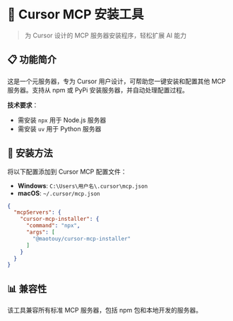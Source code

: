 # 🚀 Cursor MCP 安装工具

> 为 Cursor 设计的 MCP 服务器安装程序，轻松扩展 AI 能力

## 📋 功能简介

这是一个元服务器，专为 Cursor 用户设计，可帮助您一键安装和配置其他 MCP 服务器。支持从 npm 或 PyPi 安装服务器，并自动处理配置过程。

**技术要求**：
- 需安装 `npx` 用于 Node.js 服务器
- 需安装 `uv` 用于 Python 服务器

## 🔧 安装方法

将以下配置添加到 Cursor MCP 配置文件：

- **Windows**: `C:\Users\用户名\.cursor\mcp.json`
- **macOS**: `~/.cursor/mcp.json`

```json
{
  "mcpServers": {
    "cursor-mcp-installer": {
      "command": "npx",
      "args": [
        "@maotouy/cursor-mcp-installer"
      ]
    }
  }
}
```

## 📊 兼容性

该工具兼容所有标准 MCP 服务器，包括 npm 包和本地开发的服务器。
